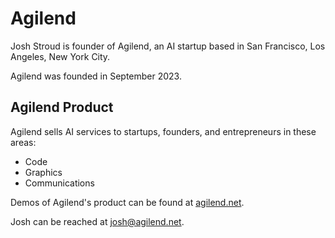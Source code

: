 # Agilend

Josh Stroud is founder of Agilend, an AI startup based in San Francisco, Los Angeles, New York City.

Agilend was founded in September 2023.

## Agilend Product

Agilend sells AI services to startups, founders, and entrepreneurs in these areas:

* Code
* Graphics
* Communications

Demos of Agilend's product can be found at [agilend.net](https://agilend.net).

Josh can be reached at josh@agilend.net.
